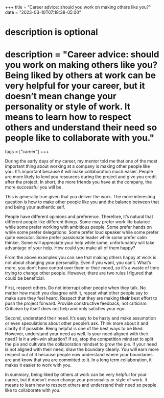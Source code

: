 +++
title = "Career advice: should you work on making others like you?"
date = "2023-03-10T07:18:38-05:00"

#
# description is optional
#
# description = "Career advice: should you work on making others like you? Being liked by others at work can be very helpful for your career, but it doesn’t mean change your personality or style of work. It means to learn how to respect others and understand their need so people like to collaborate with you."

tags = ["career"]
+++

During the early days of my career, my mentor told me that one of the most important thing about working at a company is making other people like you. It’s important because it will make collaboration much easier. People are more likely to lend you resources during the project and give you credit after the project. In short, the more friends you have at the company, the more successful you will be. 

This is generally true given that you deliver the work. The more interesting question is how to make other people like you and the balance between that and being your authentic self.

People have different opinions and preference. Therefore, it’s natural that different people like different things. Some may prefer work life balance while some prefer working with ambitious people. Some prefer hands on while some prefer delegations. Some prefer loud speaker while some prefer quite executor. Some prefer passionate leader while some prefer calm thinker. Some will appreciate your help while some, unfortunately will take advantage of your help. How could you make all of them happy?

From the above examples you can see that making others happy at work is not about changing your personality. Even if you want, you can’t. What’s more, you don’t have control over them or their mood, so it’s a waste of time trying to change other people. However, there are two rules I figured that could be beneficial.

First, respect others. Do not interrupt other people when they talk. No matter how much you disagree with it, repeat what other people say to make sure they feel heard. Respect that they are making **their** best effort to push the project forward. Provide constructive feedback, not criticism. Criticism by itself does not help and only satisfies your ego.

Second, understand their need. It’s easy to be hasty and make assumption or even speculations about other people’s ask. Think more about it and clarify it if possible. Being helpful is one of the best ways to be liked. However, understand your need as well. Is your need aligned with their need? Is it a win-win situation? If so, stop the competition mindset to split the pie and cultivate the collaboration mindset to grow the pie. If your need is not aligned with their need, draw the boundary clearly. You will earn more respect out of it because people now understand where your boundaries are and know that you are committed to it. In a long term collaboration, it makes it easier to work with you.

In summary, being liked by others at work can be very helpful for your career, but it doesn’t mean change your personality or style of work. It means to learn how to respect others and understand their need so people like to collaborate with you.
